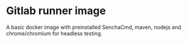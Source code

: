 Gitlab runner image
===================

A basic docker image with preinstalled SenchaCmd, maven, nodejs and
chrome/chromium for headless testing.
